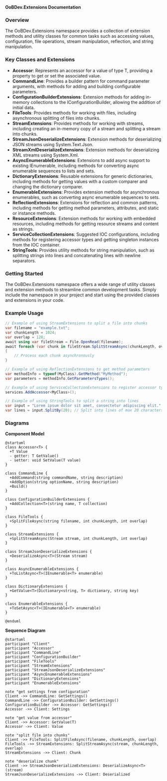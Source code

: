 **OoBDev.Extensions Documentation**

### Overview

The OoBDev.Extensions namespace provides a collection of extension methods and utility classes for common tasks such as accessing values, configuration, file operations, stream manipulation, reflection, and string manipulation.

### Key Classes and Extensions

* **Accessor<T>**: Represents an accessor for a value of type T, providing a property to get or set the associated value.
* **CommandLine**: Provides a builder pattern for command parameter arguments, with methods for adding and building configurable parameters.
* **ConfigurationBuilderExtensions**: Extension methods for adding in-memory collections to the IConfigurationBuilder, allowing the addition of initial data.
* **FileTools**: Provides methods for working with files, including asynchronous splitting of files into chunks.
* **StreamExtensions**: Provides methods for working with streams, including creating an in-memory copy of a stream and splitting a stream into chunks.
* **StreamJsonDeserializeExtensions**: Extension methods for deserializing JSON streams using System.Text.Json.
* **StreamXmlDeserializeExtensions**: Extension methods for deserializing XML streams using System.Xml.
* **AsyncEnumerableExtensions**: Extensions to add async support to existing IEnumerable<T>, including methods for converting async enumerable sequences to lists and sets.
* **DictionaryExtensions**: Reusable extensions for generic dictionaries, including methods for getting values with a custom comparer and changing the dictionary comparer.
* **EnumerableExtensions**: Provides extension methods for asynchronous enumerables, such as converting async enumerable sequences to sets.
* **ReflectionExtensions**: Extensions for reflection and common patterns, including methods for getting method parameters, attributes, and static or instance methods.
* **ResourceExtensions**: Extension methods for working with embedded resources, including methods for getting resource streams and content as strings.
* **ServiceCollectionExtensions**: Suggested IOC configurations, including methods for registering accessor types and getting singleton instances from the IOC container.
* **StringTools**: Provides utility methods for string manipulation, such as splitting strings into lines and concatenating lines with newline separators.

### Getting Started

The OoBDev.Extensions namespace offers a wide range of utility classes and extension methods to streamline common development tasks. Simply include the namespace in your project and start using the provided classes and extensions in your code.

### Example Usage

```csharp
// Example of using StreamExtensions to split a file into chunks
var filename = "example.txt";
var chunkLength = 1024;
var overlap = 128;
await using var fileStream = File.OpenRead(filename);
await foreach (var chunk in fileStream.SplitStreamAsync(chunkLength, overlap))
{
    // Process each chunk asynchronously
}

// Example of using ReflectionExtensions to get method parameters
var methodInfo = typeof(MyClass).GetMethod("MyMethod");
var parameters = methodInfo.GetParametersTypes();

// Example of using ServiceCollectionExtensions to register accessor types
services.AddAccessor<MyClass>();

// Example of using StringTools to split a string into lines
var input = "Lorem ipsum dolor sit amet, consectetur adipiscing elit.";
var lines = input.SplitBy(20); // Split into lines of max 20 characters
```

### Diagrams

**Component Model**
```plantuml
@startuml
class Accessor<T> {
  +T Value
  - getter: T GetValue()
  - setter: void SetValue(T value)
}

class CommandLine {
  +AddCommand(string commandName, string description)
  +AddOption(string optionName, string description)
  +Build()
}

class ConfigurationBuilderExtensions {
  +AddCollection<T>(string name, T collection)
}

class FileTools {
  +SplitFileAsync(string filename, int chunkLength, int overlap)
}

class StreamExtensions {
  +SplitStreamAsync(Stream stream, int chunkLength, int overlap)
}

class StreamJsonDeserializeExtensions {
  +DeserializeAsync<T>(Stream stream)
}

class AsyncEnumerableExtensions {
  +ToListAsync<T>(IEnumerable<T> enumerable)
}

class DictionaryExtensions {
  +GetValue<T>(Dictionary<string, T> dictionary, string key)
}

class EnumerableExtensions {
  +ToSetAsync<T>(IEnumerable<T> enumerable)
}

@enduml
```

**Sequence Diagram**
```plantuml
@startuml
participant "Client"
participant "Accessor"
participant "CommandLine"
participant "ConfigurationBuilder"
participant "FileTools"
participant "StreamExtensions"
participant "StreamJsonDeserializeExtensions"
participant "AsyncEnumerableExtensions"
participant "DictionaryExtensions"
participant "EnumerableExtensions"

note "get settings from configuration"
Client ->> CommandLine: GetSettings()
CommandLine ->> ConfigurationBuilder: GetSettings()
ConfigurationBuilder ->> Accessor: GetSettings()
Accessor ->> Client: Settings

note "get value from accessor"
Client ->> Accessor: GetValue(T)
Accessor ->> Client: Value

note "split file into chunks"
Client ->> FileTools: SplitFileAsync(filename, chunkLength, overlap)
FileTools ->> StreamExtensions: SplitStreamAsync(stream, chunkLength, overlap)
StreamExtensions ->> Client: Chunk

note "deserialize chunk"
Client ->> StreamJsonDeserializeExtensions: DeserializeAsync<T>(stream)
StreamJsonDeserializeExtensions ->> Client: Deserialized